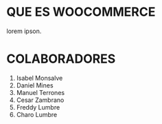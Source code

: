 # QUE ES WOOCOMMERCE

lorem ipson.

# COLABORADORES

1. Isabel Monsalve
2. Daniel Mines
3. Manuel Terrones
4. Cesar Zambrano
5. Freddy Lumbre
6. Charo Lumbre
